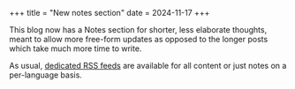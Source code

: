 +++
title = "New notes section"
date = 2024-11-17
+++

This blog now has a Notes section for shorter, less elaborate thoughts, meant to allow more free-form updates as opposed to the longer posts which take much more time to write.

As usual, [dedicated RSS feeds](/feeds) are available for all content or just notes on a per-language basis.

